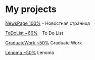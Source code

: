 

# My projects


[NewsPage 100%](https://greykkara.github.io/greykkara.github.io/NewsPage/) - Новостная страница


[ToDoList ~66%](https://greykkara.github.io/greykkara.github.io/MyToDoList/) - To Do List


[GraduateWork ~50%](https://greykkara.github.io/greykkara.github.io/GraduateWork/) Graduate Work



[Lenoma ~50%](https://greykkara.github.io/greykkara.github.io/shop/) Lenoma


